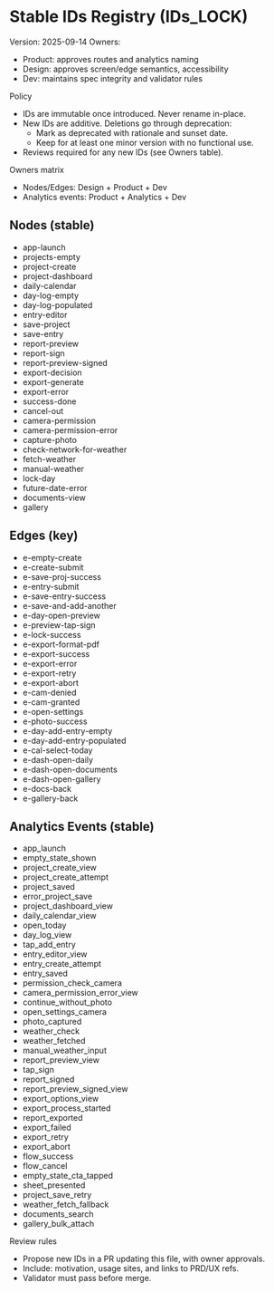 # Stable IDs Registry (IDs_LOCK)

Version: 2025-09-14
Owners:
- Product: approves routes and analytics naming
- Design: approves screen/edge semantics, accessibility
- Dev: maintains spec integrity and validator rules

Policy
- IDs are immutable once introduced. Never rename in-place.
- New IDs are additive. Deletions go through deprecation:
  - Mark as deprecated with rationale and sunset date.
  - Keep for at least one minor version with no functional use.
- Reviews required for any new IDs (see Owners table).

Owners matrix
- Nodes/Edges: Design + Product + Dev
- Analytics events: Product + Analytics + Dev

## Nodes (stable)
- app-launch
- projects-empty
- project-create
- project-dashboard
- daily-calendar
- day-log-empty
- day-log-populated
- entry-editor
- save-project
- save-entry
- report-preview
- report-sign
- report-preview-signed
- export-decision
- export-generate
- export-error
- success-done
- cancel-out
- camera-permission
- camera-permission-error
- capture-photo
- check-network-for-weather
- fetch-weather
- manual-weather
- lock-day
- future-date-error
- documents-view
- gallery

## Edges (key)
- e-empty-create
- e-create-submit
- e-save-proj-success
- e-entry-submit
- e-save-entry-success
- e-save-and-add-another
- e-day-open-preview
- e-preview-tap-sign
- e-lock-success
- e-export-format-pdf
- e-export-success
- e-export-error
- e-export-retry
- e-export-abort
- e-cam-denied
- e-cam-granted
- e-open-settings
- e-photo-success
- e-day-add-entry-empty
- e-day-add-entry-populated
- e-cal-select-today
- e-dash-open-daily
- e-dash-open-documents
- e-dash-open-gallery
- e-docs-back
- e-gallery-back

## Analytics Events (stable)
- app_launch
- empty_state_shown
- project_create_view
- project_create_attempt
- project_saved
- error_project_save
- project_dashboard_view
- daily_calendar_view
- open_today
- day_log_view
- tap_add_entry
- entry_editor_view
- entry_create_attempt
- entry_saved
- permission_check_camera
- camera_permission_error_view
- continue_without_photo
- open_settings_camera
- photo_captured
- weather_check
- weather_fetched
- manual_weather_input
- report_preview_view
- tap_sign
- report_signed
- report_preview_signed_view
- export_options_view
- export_process_started
- report_exported
- export_failed
- export_retry
- export_abort
- flow_success
- flow_cancel
- empty_state_cta_tapped
- sheet_presented
- project_save_retry
- weather_fetch_fallback
- documents_search
- gallery_bulk_attach


Review rules
- Propose new IDs in a PR updating this file, with owner approvals.
- Include: motivation, usage sites, and links to PRD/UX refs.
- Validator must pass before merge.
